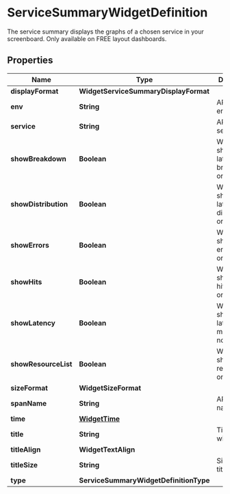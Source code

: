 # ServiceSummaryWidgetDefinition

The service summary displays the graphs of a chosen service in your screenboard. Only available on FREE layout dashboards.

## Properties

| Name                 | Type                                   | Description                                      | Notes      |
| -------------------- | -------------------------------------- | ------------------------------------------------ | ---------- |
| **displayFormat**    | **WidgetServiceSummaryDisplayFormat**  |                                                  | [optional] |
| **env**              | **String**                             | APM environment.                                 |
| **service**          | **String**                             | APM service.                                     |
| **showBreakdown**    | **Boolean**                            | Whether to show the latency breakdown or not.    | [optional] |
| **showDistribution** | **Boolean**                            | Whether to show the latency distribution or not. | [optional] |
| **showErrors**       | **Boolean**                            | Whether to show the error metrics or not.        | [optional] |
| **showHits**         | **Boolean**                            | Whether to show the hits metrics or not.         | [optional] |
| **showLatency**      | **Boolean**                            | Whether to show the latency metrics or not.      | [optional] |
| **showResourceList** | **Boolean**                            | Whether to show the resource list or not.        | [optional] |
| **sizeFormat**       | **WidgetSizeFormat**                   |                                                  | [optional] |
| **spanName**         | **String**                             | APM span name.                                   |
| **time**             | [**WidgetTime**](WidgetTime.md)        |                                                  | [optional] |
| **title**            | **String**                             | Title of the widget.                             | [optional] |
| **titleAlign**       | **WidgetTextAlign**                    |                                                  | [optional] |
| **titleSize**        | **String**                             | Size of the title.                               | [optional] |
| **type**             | **ServiceSummaryWidgetDefinitionType** |                                                  |
